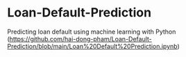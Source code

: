 # Loan-Default-Prediction
Predicting loan default using machine learning with Python (https://github.com/hai-dong-pham/Loan-Default-Prediction/blob/main/Loan%20Default%20Prediction.ipynb)
